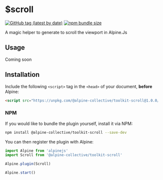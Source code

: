 # $scroll

[![GitHub tag (latest by date)](https://img.shields.io/npm/v/@alpine-collective/toolkit-scroll)](https://www.npmjs.com/package/@alpine-collective/toolkit-scroll)
[![npm bundle size](https://img.shields.io/bundlephobia/minzip/@alpine-collective/toolkit-scroll?color=#0F0)](https://bundlephobia.com/result?p=@alpine-collective/toolkit-scroll)

A magic helper to generate to scroll the viewport in Alpine.Js

## Usage
Coming soon

## Installation

Include the following `<script>` tag in the `<head>` of your document, **before** Alpine:

```html
<script src="https://unpkg.com/@alpine-collective/toolkit-scroll@1.0.0/dist/cdn.min.js" defer></script>
```

### NPM

If you would like to bundle the plugin yourself, install it via NPM:

```bash
npm install @alpine-collective/toolkit-scroll --save-dev
```

You can then register the plugin with Alpine:

```js
import Alpine from 'alpinejs'
import Scroll from '@alpine-collective/toolkit-scroll'

Alpine.plugin(Scroll)

Alpine.start()
```
